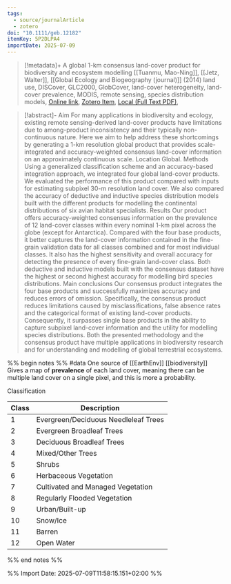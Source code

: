 ```yaml
---
tags:
  - source/journalArticle
  - zotero
doi: "10.1111/geb.12182"
itemKey: 5P2DLPA4
importDate: 2025-07-09
---
```

>[!metadata]+
> A global 1-km consensus land-cover product for biodiversity and ecosystem modelling
> [[Tuanmu, Mao-Ning]], [[Jetz, Walter]], 
> [[Global Ecology and Biogeography (journal)]] (2014)
> land use, DISCover, GLC2000, GlobCover, land-cover heterogeneity, land-cover prevalence, MODIS, remote sensing, species distribution models, 
> [Online link](https://onlinelibrary.wiley.com/doi/abs/10.1111/geb.12182), [Zotero Item](zotero://select/library/items/5P2DLPA4), [Local (Full Text PDF)](file://C:/Users/aburg/Documents/references/zotero/storage/QZ2LYG2B/Tuanmu2014_global1km.pdf), 

>[!abstract]-
>Aim For many applications in biodiversity and ecology, existing remote sensing-derived land-cover products have limitations due to among-product inconsistency and their typically non-continuous nature. Here we aim to help address these shortcomings by generating a 1-km resolution global product that provides scale-integrated and accuracy-weighted consensus land-cover information on an approximately continuous scale. Location Global. Methods Using a generalized classification scheme and an accuracy-based integration approach, we integrated four global land-cover products. We evaluated the performance of this product compared with inputs for estimating subpixel 30-m resolution land cover. We also compared the accuracy of deductive and inductive species distribution models built with the different products for modelling the continental distributions of six avian habitat specialists. Results Our product offers accuracy-weighted consensus information on the prevalence of 12 land-cover classes within every nominal 1-km pixel across the globe (except for Antarctica). Compared with the four base products, it better captures the land-cover information contained in the fine-grain validation data for all classes combined and for most individual classes. It also has the highest sensitivity and overall accuracy for detecting the presence of every fine-grain land-cover class. Both deductive and inductive models built with the consensus dataset have the highest or second highest accuracy for modelling bird species distributions. Main conclusions Our consensus product integrates the four base products and successfully maximizes accuracy and reduces errors of omission. Specifically, the consensus product reduces limitations caused by misclassifications, false absence rates and the categorical format of existing land-cover products. Consequently, it surpasses single base products in the ability to capture subpixel land-cover information and the utility for modelling species distributions. Both the presented methodology and the consensus product have multiple applications in biodiversity research and for understanding and modelling of global terrestrial ecosystems.

%% begin notes %%
 #data 
One source of [[EarthEnv]]
[[biodiversity]]
Gives a map of **prevalence** of each land cover, meaning there can be multiple land cover on a single pixel, and this is more a probability.

Classification

| Class | Description                          |
| ----- | ------------------------------------ |
| 1     | Evergreen/Deciduous Needleleaf Trees |
| 2     | Evergreen Broadleaf Trees            |
| 3     | Deciduous Broadleaf Trees            |
| 4     | Mixed/Other Trees                    |
| 5     | Shrubs                               |
| 6     | Herbaceous Vegetation                |
| 7     | Cultivated and Managed Vegetation    |
| 8     | Regularly Flooded Vegetation         |
| 9     | Urban/Built-up                       |
| 10    | Snow/Ice                             |
| 11    | Barren                               |
| 12    | Open Water                           |
%% end notes %%

%% Import Date: 2025-07-09T11:58:15.151+02:00 %%
